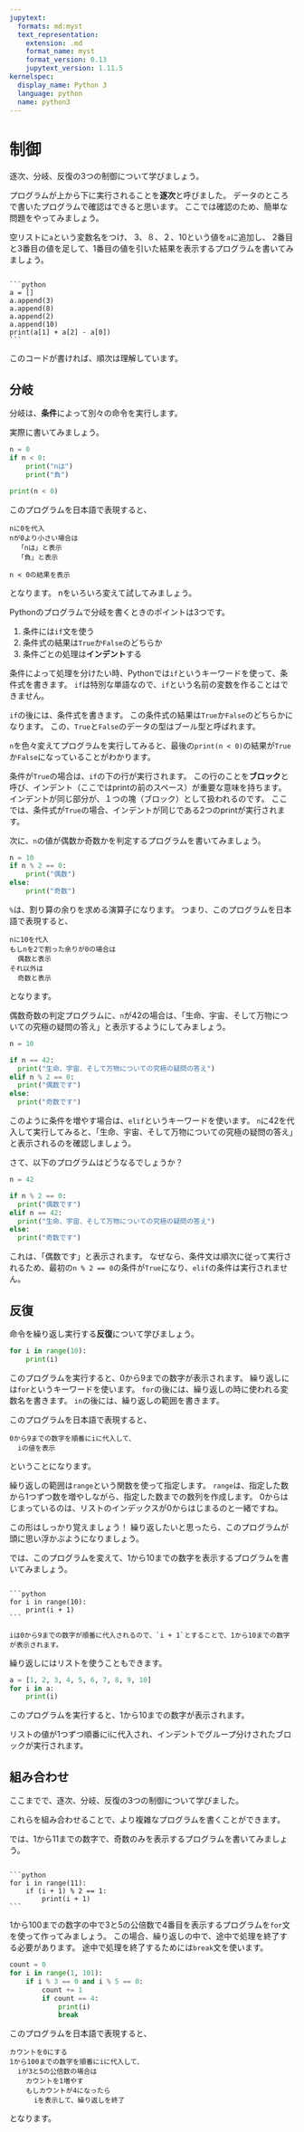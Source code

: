 ```yaml
---
jupytext:
  formats: md:myst
  text_representation:
    extension: .md
    format_name: myst
    format_version: 0.13
    jupytext_version: 1.11.5
kernelspec:
  display_name: Python 3
  language: python
  name: python3
---
```

制御
====

逐次、分岐、反復の3つの制御について学びましょう。

プログラムが上から下に実行されることを**逐次**と呼びました。
データのところで書いたプログラムで確認はできると思います。
ここでは確認のため、簡単な問題をやってみましょう。

空リストに`a`という変数名をつけ、
3、８、２、10という値を`a`に追加し、
2番目と3番目の値を足して、1番目の値を引いた結果を表示するプログラムを書いてみましょう。

````{dropdown} 解答例

```python
a = []
a.append(3)
a.append(8)
a.append(2)
a.append(10)
print(a[1] + a[2] - a[0])
```

````

このコードが書ければ、順次は理解しています。

## 分岐

分岐は、**条件**によって別々の命令を実行します。

実際に書いてみましょう。

```python
n = 0
if n < 0:
    print("nは")
    print("負")

print(n < 0)
```

このプログラムを日本語で表現すると、

```
nに0を代入
nが0より小さい場合は
  「nは」と表示
  「負」と表示
  
n < 0の結果を表示
```

となります。
nをいろいろ変えて試してみましょう。

Pythonのプログラムで分岐を書くときのポイントは3つです。

1. 条件には`if`文を使う
2. 条件式の結果は`True`か`False`のどちらか
3. 条件ごとの処理は**インデント**する

条件によって処理を分けたい時、Pythonでは`if`というキーワードを使って、条件式を書きます。
`if`は特別な単語なので、`if`という名前の変数を作ることはできません。

`if`の後には、条件式を書きます。
この条件式の結果は`True`か`False`のどちらかになります。
この、`True`と`False`のデータの型はブール型と呼ばれます。

`n`を色々変えてプログラムを実行してみると、最後の`print(n < 0)`の結果が`True`か`False`になっていることがわかります。

条件が`True`の場合は、`if`の下の行が実行されます。
この行のことを**ブロック**と呼び、インデント（ここではprintの前のスペース）が重要な意味を持ちます。 
インデントが同じ部分が、１つの塊（ブロック）として扱われるのです。 
ここでは、条件式が`True`の場合、インデントが同じである2つのprintが実行されます。

次に、`n`の値が偶数か奇数かを判定するプログラムを書いてみましょう。

```python
n = 10
if n % 2 == 0:
    print("偶数")
else:
    print("奇数")
```

`%`は、割り算の余りを求める演算子になります。
つまり、このプログラムを日本語で表現すると、

```
nに10を代入
もしnを2で割った余りが0の場合は
  偶数と表示
それ以外は
  奇数と表示
```

となります。

偶数奇数の判定プログラムに、`n`が42の場合は、「生命、宇宙、そして万物についての究極の疑問の答え」と表示するようにしてみましょう。

```python
n = 10

if n == 42:
  print("生命、宇宙、そして万物についての究極の疑問の答え")
elif n % 2 == 0:
  print("偶数です")
else:
  print("奇数です")
```

このように条件を増やす場合は、`elif`というキーワードを使います。
`n`に42を代入して実行してみると、「生命、宇宙、そして万物についての究極の疑問の答え」と表示されるのを確認しましょう。

さて、以下のプログラムはどうなるでしょうか？

```python
n = 42

if n % 2 == 0:
  print("偶数です")
elif n == 42:
  print("生命、宇宙、そして万物についての究極の疑問の答え")
else:
  print("奇数です")
```

これは、「偶数です」と表示されます。
なぜなら、条件文は順次に従って実行されるため、最初の`n % 2 == 0`の条件が`True`になり、`elif`の条件は実行されません。

## 反復

命令を繰り返し実行する**反復**について学びましょう。

```python
for i in range(10):
    print(i)
```

このプログラムを実行すると、0から9までの数字が表示されます。
繰り返しには`for`というキーワードを使います。
`for`の後には、繰り返しの時に使われる変数名を書きます。
`in`の後には、繰り返しの範囲を書きます。

このプログラムを日本語で表現すると、

```
0から9までの数字を順番にiに代入して、
  iの値を表示
```

ということになります。

繰り返しの範囲は`range`という関数を使って指定します。
`range`は、指定した数から1つずつ数を増やしながら、指定した数までの数列を作成します。
0からはじまっているのは、リストのインデックスが0からはじまるのと一緒ですね。

この形はしっかり覚えましょう！
繰り返したいと思ったら、このプログラムが頭に思い浮かぶようになりましょう。

では、このプログラムを変えて、1から10までの数字を表示するプログラムを書いてみましょう。

````{dropdown} 解答例

```python
for i in range(10):
    print(i + 1)
```

iは0から9までの数字が順番に代入されるので、`i + 1`とすることで、1から10までの数字が表示されます。

````

繰り返しにはリストを使うこともできます。

```python
a = [1, 2, 3, 4, 5, 6, 7, 8, 9, 10]
for i in a:
    print(i)
```

このプログラムを実行すると、1から10までの数字が表示されます。

リストの値が1つずつ順番にiに代入され、インデントでグループ分けされたブロックが実行されます。

## 組み合わせ

ここまでで、逐次、分岐、反復の3つの制御について学びました。

これらを組み合わせることで、より複雑なプログラムを書くことができます。

では、1から11までの数字で、奇数のみを表示するプログラムを書いてみましょう。

````{dropdown} 解答例

```python
for i in range(11):
    if (i + 1) % 2 == 1:
        print(i + 1)
```

````

1から100までの数字の中で3と5の公倍数で4番目を表示するプログラムを`for`文を使って作ってみましょう。
この場合、繰り返しの中で、途中で処理を終了する必要があります。
途中で処理を終了するためには`break`文を使います。

```python
count = 0
for i in range(1, 101):
    if i % 3 == 0 and i % 5 == 0:
        count += 1
        if count == 4:
            print(i)
            break
```

このプログラムを日本語で表現すると、

```
カウントを0にする
1から100までの数字を順番にiに代入して、
  iが3と5の公倍数の場合は
    カウントを1増やす
    もしカウントが4になったら
      iを表示して、繰り返しを終了
```

となります。
